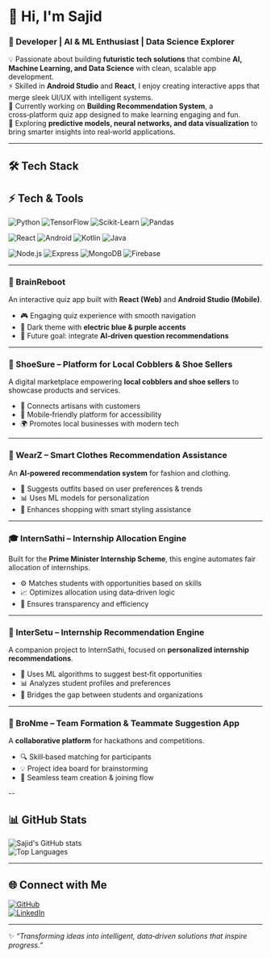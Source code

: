 # 👋 Hi, I'm Sajid
### 🚀 Developer | AI & ML Enthusiast | Data Science Explorer

💡 Passionate about building **futuristic tech solutions** that combine **AI, Machine Learning, and Data Science** with clean, scalable app development.  
⚡ Skilled in **Android Studio** and **React**, I enjoy creating interactive apps that merge sleek UI/UX with intelligent systems.  
🎯 Currently working on **Building Recommendation System**, a cross‑platform quiz app designed to make learning engaging and fun.  
🌱 Exploring **predictive models, neural networks, and data visualization** to bring smarter insights into real‑world applications.  

---

## 🛠️ Tech Stack

## ⚡ Tech & Tools

![Python](https://img.shields.io/badge/Python-3776AB?style=for-the-badge&logo=python&logoColor=white)
![TensorFlow](https://img.shields.io/badge/TensorFlow-FF6F00?style=for-the-badge&logo=tensorflow&logoColor=white)
![Scikit-Learn](https://img.shields.io/badge/Scikit--Learn-F7931E?style=for-the-badge&logo=scikit-learn&logoColor=white)
![Pandas](https://img.shields.io/badge/Pandas-150458?style=for-the-badge&logo=pandas&logoColor=white)

![React](https://img.shields.io/badge/React-61DAFB?style=for-the-badge&logo=react&logoColor=20232A)
![Android](https://img.shields.io/badge/Android-3DDC84?style=for-the-badge&logo=android&logoColor=white)
![Kotlin](https://img.shields.io/badge/Kotlin-7F52FF?style=for-the-badge&logo=kotlin&logoColor=white)
![Java](https://img.shields.io/badge/Java-007396?style=for-the-badge&logo=openjdk&logoColor=white)

![Node.js](https://img.shields.io/badge/Node.js-339933?style=for-the-badge&logo=node.js&logoColor=white)
![Express](https://img.shields.io/badge/Express-000000?style=for-the-badge&logo=express&logoColor=white)
![MongoDB](https://img.shields.io/badge/MongoDB-47A248?style=for-the-badge&logo=mongodb&logoColor=white)
![Firebase](https://img.shields.io/badge/Firebase-FFCA28?style=for-the-badge&logo=firebase&logoColor=black) 

---

### 🧠 BrainReboot  
An interactive quiz app built with **React (Web)** and **Android Studio (Mobile)**.  
- 🎮 Engaging quiz experience with smooth navigation  
- 🎨 Dark theme with **electric blue & purple accents**  
- 🚀 Future goal: integrate **AI‑driven question recommendations**  

---

### 👞 ShoeSure – Platform for Local Cobblers & Shoe Sellers  
A digital marketplace empowering **local cobblers and shoe sellers** to showcase products and services.  
- 🛒 Connects artisans with customers  
- 📱 Mobile‑friendly platform for accessibility  
- 🌍 Promotes local businesses with modern tech  

---

### 👕 WearZ – Smart Clothes Recommendation Assistance  
An **AI‑powered recommendation system** for fashion and clothing.  
- 🤖 Suggests outfits based on user preferences & trends  
- 📊 Uses ML models for personalization  
- 🎨 Enhances shopping with smart styling assistance  

---

### 🎓 InternSathi – Internship Allocation Engine  
Built for the **Prime Minister Internship Scheme**, this engine automates fair allocation of internships.  
- ⚙️ Matches students with opportunities based on skills  
- 📈 Optimizes allocation using data‑driven logic  
- 🤝 Ensures transparency and efficiency  

---

### 🔗 InterSetu – Internship Recommendation Engine  
A companion project to InternSathi, focused on **personalized internship recommendations**.  
- 🧠 Uses ML algorithms to suggest best‑fit opportunities  
- 📊 Analyzes student profiles and preferences  
- 🚀 Bridges the gap between students and organizations  

---

### 🤝 BroNme – Team Formation & Teammate Suggestion App  
A **collaborative platform** for hackathons and competitions.  
- 🔍 Skill‑based matching for participants  
- 💡 Project idea board for brainstorming  
- 👥 Seamless team creation & joining flow  

--
## 📊 GitHub Stats

![Sajid's GitHub stats](https://github-readme-stats.vercel.app/api?username=sajidtecho&show_icons=true&theme=radical)  
![Top Languages](https://github-readme-stats.vercel.app/api/top-langs/?username=sajidtecho&layout=compact&theme=radical)

---

## 🌐 Connect with Me

[![GitHub](https://img.shields.io/badge/GitHub-181717?style=for-the-badge&logo=github&logoColor=white)](https://github.com/sajidtecho)  
[![LinkedIn](https://img.shields.io/badge/LinkedIn-0A66C2?style=for-the-badge&logo=linkedin&logoColor=white)](https://www.linkedin.com/in/sajid-ahmad-er/)  

---

✨ *“Transforming ideas into intelligent, data‑driven solutions that inspire progress.”*
